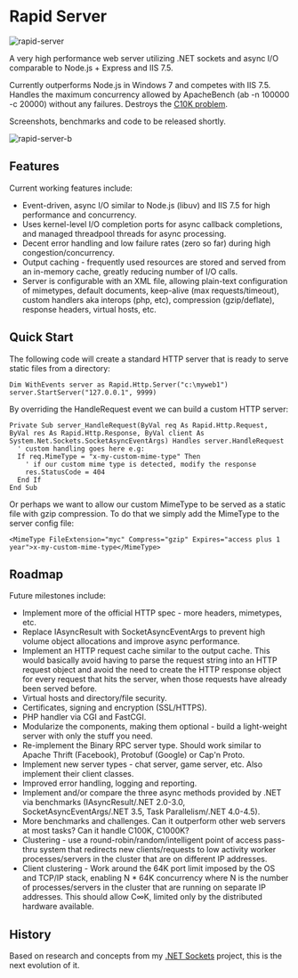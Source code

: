 Rapid Server
============

![rapid-server](http://files.glassocean.net/github/rapid-server.jpg)

A very high performance web server utilizing .NET sockets and async I/O comparable to Node.js + Express and IIS 7.5.

Currently outperforms Node.js in Windows 7 and competes with IIS 7.5. Handles the maximum concurrency allowed by ApacheBench (ab -n 100000 -c 20000) without any failures. Destroys the [C10K problem](http://en.wikipedia.org/wiki/C10k_problem).

Screenshots, benchmarks and code to be released shortly.

![rapid-server-b](http://files.glassocean.net/github/rapid-server-b.jpg)

Features
--------
Current working features include:

* Event-driven, async I/O similar to Node.js (libuv) and IIS 7.5 for high performance and concurrency.
* Uses kernel-level I/O completion ports for async callback completions, and managed threadpool threads for async processing.
* Decent error handling and low failure rates (zero so far) during high congestion/concurrency.
* Output caching - frequently used resources are stored and served from an in-memory cache, greatly reducing number of I/O calls.
* Server is configurable with an XML file, allowing plain-text configuration of mimetypes, default documents, keep-alive (max requests/timeout), custom handlers aka interops (php, etc), compression (gzip/deflate), response headers, virtual hosts, etc.

Quick Start
-----------
The following code will create a standard HTTP server that is ready to serve static files from a directory:

    Dim WithEvents server as Rapid.Http.Server("c:\myweb1")
    server.StartServer("127.0.0.1", 9999)

By overriding the HandleRequest event we can build a custom HTTP server:

    Private Sub server_HandleRequest(ByVal req As Rapid.Http.Request, ByVal res As Rapid.Http.Response, ByVal client As System.Net.Sockets.SocketAsyncEventArgs) Handles server.HandleRequest
      ' custom handling goes here e.g:
      If req.MimeType = "x-my-custom-mime-type" Then
        ' if our custom mime type is detected, modify the response
        res.StatusCode = 404
      End If
    End Sub

Or perhaps we want to allow our custom MimeType to be served as a static file with gzip compression. To do that we simply add the MimeType to the server config file:

    <MimeType FileExtension="myc" Compress="gzip" Expires="access plus 1 year">x-my-custom-mime-type</MimeType>

Roadmap
-------
Future milestones include:

* Implement more of the official HTTP spec - more headers, mimetypes, etc.
* Replace IAsyncResult with SocketAsyncEventArgs to prevent high volume object allocations and improve async performance.
* Implement an HTTP request cache similar to the output cache. This would basically avoid having to parse the request string into an HTTP request object and avoid the need to create the HTTP response object for every request that hits the server, when those requests have already been served before.
* Virtual hosts and directory/file security.
* Certificates, signing and encryption (SSL/HTTPS).
* PHP handler via CGI and FastCGI.
* Modularize the components, making them optional - build a light-weight server with only the stuff you need.
* Re-implement the Binary RPC server type. Should work similar to Apache Thrift (Facebook), Protobuf (Google) or Cap'n Proto.
* Implement new server types - chat server, game server, etc. Also implement their client classes.
* Improved error handling, logging and reporting.
* Implement and/or compare the three async methods provided by .NET via benchmarks (IAsyncResult/.NET 2.0-3.0, SocketAsyncEventArgs/.NET 3.5, Task Parallelism/.NET 4.0-4.5).
* More benchmarks and challenges. Can it outperform other web servers at most tasks? Can it handle C100K, C1000K?
* Clustering - use a round-robin/random/intelligent point of access pass-thru system that redirects new clients/requests to low activity worker processes/servers in the cluster that are on different IP addresses.
* Client clustering - Work around the 64K port limit imposed by the OS and TCP/IP stack, enabling N * 64K concurrency where N is the number of processes/servers in the cluster that are running on separate IP addresses. This should allow C∞K, limited only by the distributed hardware available.

History
-------
Based on research and concepts from my [.NET Sockets](https://github.com/perrybutler/dotnetsockets) project, this is the next evolution of it.
